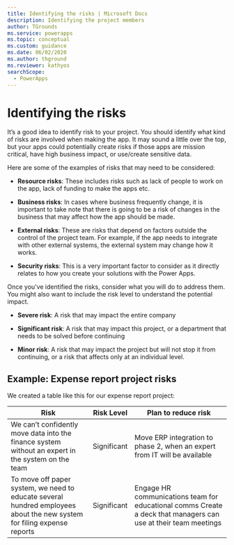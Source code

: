 ```yaml
---
title: Identifying the risks | Microsoft Docs
description: Identifying the project members
author: TGrounds
ms.service: powerapps
ms.topic: conceptual
ms.custom: guidance
ms.date: 06/02/2020
ms.author: thground
ms.reviewer: kathyos
searchScope:  
  - PowerApps
---
```


# Identifying the risks

It’s a good idea to identify risk to your project. You should identify what kind
of risks are involved when making the app. It may sound a little over the top,
but your apps could potentially create risks if those apps are mission critical,
have high business impact, or use/create sensitive data.

Here are some of the examples of risks that may need to be considered:

-   **Resource risks**: These includes risks such as lack of people to work on the app, lack of
    funding to make the apps etc.

-   **Business risks**: In cases where business frequently change, it is important to take note that
    there is going to be a risk of changes in the business that may affect how
    the app should be made.

-   **External risks**: These are risks that depend on factors outside the control of the project
    team. For example, if the app needs to integrate with other external
    systems, the external system may change how it works.

-   **Security risks**: This is a very important factor to consider as it directly relates to how
    you create your solutions with the Power Apps.

Once you’ve identified the risks, consider what you will do to address them. You
might also want to include the risk level to understand the potential impact.

-   **Severe risk**: A risk that may impact the entire company

-   **Significant risk**: A risk that may impact this project, or a department that
    needs to be solved before continuing

-   **Minor risk**: A risk that may impact the project but will not stop it from
    continuing, or a risk that affects only at an individual level.

## Example: Expense report project risks


We created a table like this for our expense report project:

| **Risk**                                                                                                               | **Risk Level** | **Plan to reduce risk**                                                                                        |
|------------------------------------------------------------------------------------------------------------------------|----------------|----------------------------------------------------------------------------------------------------------------|
| We can’t confidently move data into the finance system without an expert in the system on the team                     | Significant    | Move ERP integration to phase 2, when an expert from IT will be available                                      |
| To move off paper system, we need to educate several hundred employees about the new system for filing expense reports | Significant    | Engage HR communications team for educational comms Create a deck that managers can use at their team meetings |
